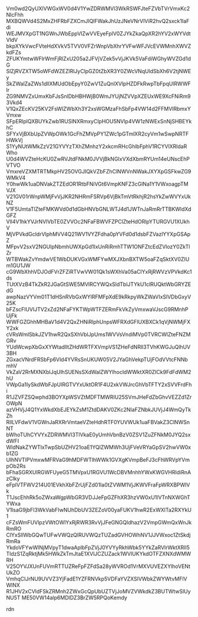 Vm0wd2QyUXlVWGxWV0d4V1YwZDRWMVl3WkRSWFJteFZVbTVrVmxKc2NIcFhh
MXBQWVd4S2MxZHFRbFZXCmJIQlFWakJhUzJNeVNrVlViR2hvQ2sxck1IaFdi
WEJMVXpGT1NGWnJWbEppVlZwVVEyeFplV0ZJYkZkaQpXR2hYV2xWYVdtVldV
bkpXYkVwcFVteHdXVkV5TVV0VFZrWnpVbXhrYVFwWFJVcEVWMnhXWVZkdFZs
ZFUKYmtwWFlrWmFjRlZxU205a2JFVjVZek5vVjJKVk5VaFdiWGhyWVZGd1dG
SlZjRVZXTW5oWFdWZEZlRlJyClpGZ0tZbXR3Y0ZWcVNqUldSbXh6V2tjNWEy
SkZWalZaZWs1dllXMUdObEpyY0ZwV1ZuQnlXVlpHZDFkRwpTbFpqUlRWWFlr
ZG9NMVZxUmxKbFJsSnlDbHBHWjB0WmJYUjNZVVpXZEUxWE9XcFNiRm93Vkd4
V1QxZEcKV25KV2FsWlZWbXh3Y2xsWGMzaFhSbFp4VW14d2FFMVlRbmxYVmxw
SFpERlplQXBUYkZwb1RUSlNXRmxyClpHOU5NVlp4VW1zNWExSnNjSHBEYkhC
SFYxVjBXbUpZVWpOWk1GcFhZMVpPY1ZWc1pGTmlXR2cyVm1wSwpNRTFHWkVj
S1YyNUtWMkZzV21GYVYzTXhZMnhzY2xkcmRHcGhlbFphV1RCYVlXRldaRWho
U0d4WVZteHcKU0ZwRVJtdFNkM0JVVjBkNGIxVXdXbmRYUm14eUNscEhPVTVO
VmxreVZXMTRTMkpHV25OVGJIQkVZbFZhClNWVnNWakJXYXpGSFkwZG9WMkV4
Y0hwWk1uaDNVakZTZEdOR1RtbFNiVGt6VmpKNFZ3cGlNa1Y1VWxoagpTMVJX
V21GV01rWnpWMjFvVjJKR2NHRmFSRVp6VjBkTmVtRkhjR2hsYkZwWVYxUkNZ
V1F5UmtaTlZteFMKWVd0d1dGbHNVbGNLWTJ4d1JWTnJaRmRrTTBKWldXdGFZ
Vll4V1hkYVJrNVlVbTE0ZVVOc2NFaFBWVFZPClZteHdORlpYTURGVU1XUkhV
MjVPVkdGcldrVlphMVV4Q21WV1VYZFdha0pYVFd0d1dsbFZVazlYYXpGSApZ
MFpvV2sxV2NGUlpNbmhUWXpGd1IxUnRiRmhTTW1ONFZtcEdZVlozY0ZkTlZr
WTBWakZvYmdwVE1WbDUKVGxWMFYwMXJXbnBXTW5oaFZqSktXV0ZIUm1GU1JW
cG9WbXhhVDJOdFVrZFZiRTVwVW01Qk1sWXhVa05aClYxRjRWVzVPVkdKc1ds
TUtXVzB4TkZkR2JGaGtSWE5MVlRCYWQxSldTblJTYkU1clRUQktWbGRYZEdG
awpNazVYVm01T1dHSnRVbGxWYlRFMFpXdE9kRkpyWkZWaVIxSlVDbGxyV25K
bFZscFlUVlJTV2xZd2NFaFYKTWpWTFZERmFkVkZyVmxwaVJscG9RMnhPUjFk
WWFGZGhhMHBaV1d4V2QxZHNiRlphUnpsWFRXdGFlUXBXCk1qVjNWMjFXY2xk
cVRsWmlSbkJZV1hwR2QxSXhVblJpUms1WVVsVndiMVp0TVRCWlZteFNZMGRv
YUdWcwpXbGxXYWtadlltZHdWRTFXVmpVS1ZHeFdNRll3TVhKWGJuQlhUV3BH
ZGxacVNrdFRSbFp6Vld4YVRsSnUKUW05V2JYaGhVekpTUjFOdVVtcFNNbmhV
VkZaV2RrMXNXblJqUlhSUENsSXdWalZWYlhocldWWktXR0ZICk9FdFdWM2hU
VWpGa1IySkdWbFJpUlRGTVYxUktOR1F4U2xkVWJrcGhVbTFTY2xSVVFrdFhi
R1JZVFZSQwphd3BOYXpWSVZtMDFTMWRIU25SVmJHeFdZbGhvVEZZd1ZrOWpN
azVHVjJ4Q1YxWkdXbEJEYkZsM1ZtdDAKV0ZKc2NIaFZNbkJUVjJ4WmQyTkZh
RllLVFdwV1VGWnJaRXRrVmtaeVZteHdhRTF0YUVWUk1uaFBVakZ3ClNWSnNT
bWhoTUhCYVYxZDRWMVl3TlVkaE0yUmhVbnBzV0ZSV1ZuZFNkM0JYQ2sxdWFI
WldNakZYWTIxTwpSbUZHV21oaE1YQlZWMWh3UjFVeVRYaGpSV2hwVW0xb1ZG
UlhNVTlPVmxwMFRVaG9hMDFWTlhWWk1GVXgKVmpBeFJ3cFhWRVpYVmpOb2Rs
bFhaSGRXUlRGWFUyeG5TMVpxU1RGVU1WcDBVMnhhYWxKWGVHRldiRnAzClky
eFplVTFWV214U01EVkhXbFZrUjFZd01Ia0tZVWM1VjJKWVFraFpWRXBPWlVk
T1JscEhhRk5oZWxaWgpWbGR3VDJJeFpGZFhXR3hzVW0xU1lVTnNXWGhTYWxa
V1lsaG9jbFl3WkVabFIwNUhDbUV3ZEZoV00yaFUKV1hwR2ExWXlTa2RXYkU1
cFZsWmFUVlpzVWtOWlYxRjRWR3RvVjJFeGNGQldhazV2VmpGWmQxWnJkRmRO
ClYxSllWbGQwTUFwVWQzQlRUVWQzTUZadGVHOWhNV1JJVWxoc1ZtSkdjRmRa
YkdoVFYwWlNjMVpyT1dwaAplbFpZVjJ0YVYyRkhWbk5YYkZaRVlrWktXRll5
TldzS1ZqRktjMk5HWkZkTmJtaE1XVlJCZUZack1WVlUKYkdOTFZXNXdWMWRH
V25OYVJXUnFUVmRTTUZReFpFZFdSa28yWVROd1VrMXVUVEZXYlhoVENtUkZO
VmhqClJrNU9UVVZ3YjFadE1YZFRNVkp5VDFaYVZXSlVWbkZWYWtvMFlVWlNX
R1JHV2xCVldFSkZRMnh2ZWxGcQpUbUZTVjJoMVZVWkdkZ3BUTWtwSlUyNU5T
ME50VW14alp6MDlDZ3BrZW5RPQoKemdy

rdn